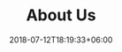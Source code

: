 ---
title: "About Us"
date: 2018-07-12T18:19:33+06:00
heading : "LET GO OF EVERYTHING THAT NO LONGER SERVES YOU."
description : "I'm a professional hypnotherapist and am passionate about 
helping women who have gone through tough times and toxic relationships. I help them release the past and step into the future possibilities."
expertise_title: "Expertise"
expertise_sectors: ["Let go of the past", "Let go of anger", "Let go of a bad relationship", "Let go of control", "Let go of anxiety", "Let go of overthinking and worries", "Let go of guilt", "Let go of hurt", "Let go of intrusive thoughts", "Let go of narcissist", "Let go of things you can't control"]
url: "about"
---